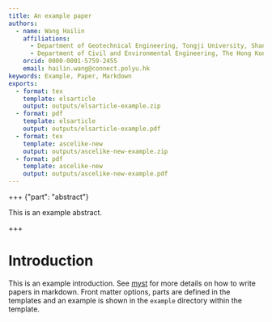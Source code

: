 ```yaml
---
title: An example paper
authors:
  - name: Wang Hailin
    affiliations:
      - Department of Geotechnical Engineering, Tongji University, Shanghai, China
      - Department of Civil and Environmental Engineering, The Hong Kong Polytechnic University, Hong Kong, China
    orcid: 0000-0001-5759-2455
    email: hailin.wang@connect.polyu.hk
keywords: Example, Paper, Markdown
exports:
  - format: tex
    template: elsarticle
    output: outputs/elsarticle-example.zip
  - format: pdf
    template: elsarticle
    output: outputs/elsarticle-example.pdf
  - format: tex
    template: ascelike-new
    output: outputs/ascelike-new-example.zip
  - format: pdf
    template: ascelike-new
    output: outputs/ascelike-new-example.pdf
---
```


+++ {"part": "abstract"}

This is an example abstract.

+++

# Introduction

This is an example introduction. See [myst](https://myst-tools.org/docs/mystjs) for more details on how to write papers
in markdown. Front matter options, parts are defined in the templates and an example is shown in the `example`
directory within the template.
